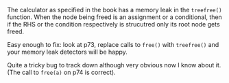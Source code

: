 The calculator as specified in the book has a memory leak in the `treefree()` function. When the node being freed is an assignment or a conditional, then if the RHS or the condition respectively is strucutred only its root node gets freed. 

Easy enough to fix: look at p73, replace calls to `free()` with `treefree()` and your memory leak detectors will be happy. 

Quite a tricky bug to track down although very obvious now I know about it. (The call to `free(a)` on p74 is correct). 